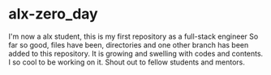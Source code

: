 # alx-zero_day
I'm now a alx student, this is my first repository as a full-stack engineer
So far so good, files have been, directories and one other branch has been added to this repository. It is growing and swelling with codes and contents. I so cool to be working on it. Shout out to fellow students and mentors.
